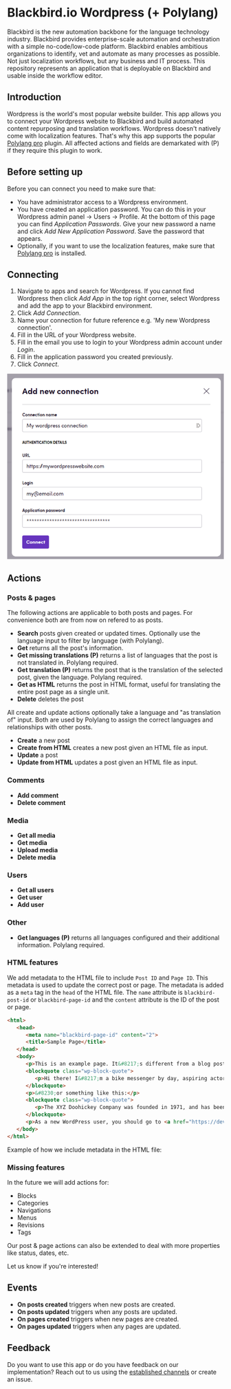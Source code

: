 # Blackbird.io Wordpress (+ Polylang)

Blackbird is the new automation backbone for the language technology industry. Blackbird provides enterprise-scale automation and orchestration with a simple no-code/low-code platform. Blackbird enables ambitious organizations to identify, vet and automate as many processes as possible. Not just localization workflows, but any business and IT process. This repository represents an application that is deployable on Blackbird and usable inside the workflow editor.

## Introduction

<!-- begin docs -->

Wordpress is the world's most popular website builder. This app allows you to connect your Wordpress website to Blackbird and build automated content repurposing and translation workflows. Wordpress doesn't natively come with localization features. That's why this app supports the popular [Polylang pro](https://polylang.pro/downloads/polylang-pro/) plugin. All affected actions and fields are demarkated with (P) if they require this plugin to work.

## Before setting up

Before you can connect you need to make sure that:

- You have administrator access to a Wordpress environment.
- You have created an application password. You can do this in your Wordpress admin panel -> Users -> Profile. At the bottom of this page you can find _Application Passwords_. Give your new password a name and click _Add New Application Password_. Save the password that appears.
- Optionally, if you want to use the localization features, make sure that [Polylang pro](https://polylang.pro/downloads/polylang-pro/) is installed.

## Connecting

1. Navigate to apps and search for Wordpress. If you cannot find Wordpress then click _Add App_ in the top right corner, select Wordpress and add the app to your Blackbird environment.
2. Click _Add Connection_.
3. Name your connection for future reference e.g. 'My new Wordpress connection'.
4. Fill in the URL of your Wordpress website.
5. Fill in the email you use to login to your Wordpress admin account under _Login_.
6. Fill in the application password you created previously.
7. Click _Connect_.

![1700486964991](image/README/1700486964991.png)

## Actions

### Posts & pages

The following actions are applicable to both posts and pages. For convenience both are from now on refered to as posts.

- **Search** posts given created or updated times. Optionally use the language input to filter by language (with Polylang).
- **Get** returns all the post's information.
- **Get missing translations (P)** returns a list of languages that the post is not translated in. Polylang required.
- **Get translation (P)** returns the post that is the translation of the selected post, given the language. Polylang required.
- **Get as HTML** returns the post in HTML format, useful for translating the entire post page as a single unit.
- **Delete** deletes the post

All create and update actions optionally take a language and "as translation of" input. Both are used by Polylang to assign the correct languages and relationships with other posts.

- **Create** a new post
- **Create from HTML** creates a new post given an HTML file as input.
- **Update** a post
- **Update from HTML** updates a post given an HTML file as input.

### Comments

- **Add comment**
- **Delete comment**

### Media

- **Get all media**
- **Get media**
- **Upload media**
- **Delete media**

### Users

- **Get all users**
- **Get user**
- **Add user**

### Other

- **Get languages (P)** returns all languages configured and their additional information. Polylang required.

### HTML features

We add metadata to the HTML file to include `Post ID` and `Page ID`. This metadata is used to update the correct post or page. The metadata is added as a `meta` tag in the `head` of the HTML file. The `name` attribute is `blackbird-post-id` or `blackbird-page-id` and the `content` attribute is the ID of the post or page.

```html
<html>
   <head>
      <meta name="blackbird-page-id" content="2">
      <title>Sample Page</title>
   </head>
   <body>
      <p>This is an example page. It&#8217;s different from a blog post because it will stay in one place and will show up in your site navigation (in most themes). Most people start with an About page that introduces them to potential site visitors. It might say something like this:</p>
      <blockquote class="wp-block-quote">
         <p>Hi there! I&#8217;m a bike messenger by day, aspiring actor by night, and this is my website. I live in Los Angeles, have a great dog named Jack, and I like pi&#241;a coladas. (And gettin&#8217; caught in the rain.)</p>
      </blockquote>
      <p>&#8230;or something like this:</p>
      <blockquote class="wp-block-quote">
         <p>The XYZ Doohickey Company was founded in 1971, and has been providing quality doohickeys to the public ever since. Located in Gotham City, XYZ employs over 2,000 people and does all kinds of awesome things for the Gotham community.</p>
      </blockquote>
      <p>As a new WordPress user, you should go to <a href="https://dev-blackbird-test.pantheonsite.io/wp-admin/">your dashboard</a> to delete this page and create new pages for your content. Have fun!</p>
   </body>
</html>
```

Example of how we include metadata in the HTML file:
### Missing features

In the future we will add actions for:

- Blocks
- Categories
- Navigations
- Menus
- Revisions
- Tags

Our post & page actions can also be extended to deal with more properties like status, dates, etc.

Let us know if you're interested!

## Events

- **On posts created** triggers when new posts are created.
- **On posts updated** triggers when any posts are updated.
- **On pages created** triggers when new pages are created.
- **On pages updated** triggers when any pages are updated.

## Feedback

Do you want to use this app or do you have feedback on our implementation? Reach out to us using the [established channels](https://www.blackbird.io/) or create an issue.

<!-- end docs -->
